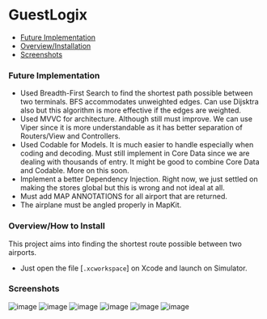 # GuestLogix
* [Future Implementation](#overview)
* [Overview/Installation](#install)
* [Screenshots](#screenshots)

### <a name="overview"> Future Implementation</a>
* Used Breadth-First Search to find the shortest path possible between two terminals. BFS accommodates unweighted edges. Can use Dijsktra also but this algorithm is more effective if the edges are weighted. 
* Used MVVC for architecture. Although still must improve. We can use Viper since it is more understandable as it has better separation of Routers/View and Controllers.
* Used Codable for Models. It is much easier to handle especially when coding and decoding. Must still implement in Core Data since we are dealing with thousands of entry. It might be good to combine Core Data and Codable. More on this soon.
* Implement a better Dependency Injection. Right now, we just settled on making the stores global but this is wrong and not ideal at all. 
* Must add MAP ANNOTATIONS for all airport that are returned.
* The airplane must be angled properly in MapKit.

### <a name="install">Overview/How to Install</a>

This project aims into finding the shortest route possible between two airports.

-  Just open the file [`.xcworkspace`] on Xcode and launch on Simulator.

### <a name="screenshots">Screenshots</a>
![image](https://user-images.githubusercontent.com/18160031/57607418-957fb280-759d-11e9-84d8-5cf2e82a391e.png)
![image](https://user-images.githubusercontent.com/18160031/57607428-99abd000-759d-11e9-99b1-c8839935f095.png)
![image](https://user-images.githubusercontent.com/18160031/57607440-a2040b00-759d-11e9-9f07-8337a5a9917c.png)
![image](https://user-images.githubusercontent.com/18160031/57607407-91ec2b80-759d-11e9-9d11-dfc03e91247f.png)
![image](https://user-images.githubusercontent.com/18160031/57607414-944e8580-759d-11e9-92c3-d4d519cc7d85.png)
![image](https://user-images.githubusercontent.com/18160031/57607422-97e20c80-759d-11e9-8f60-260cc6ad39a0.png)


